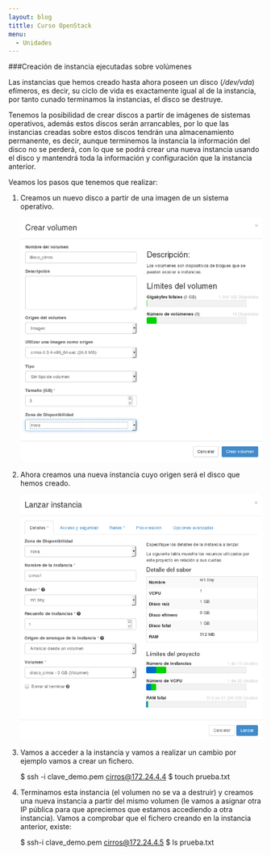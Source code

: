 ```yaml
---
layout: blog
tittle: Curso OpenStack
menu:
  - Unidades
---
```


###Creación de instancia ejecutadas sobre volúmenes

Las instancias que hemos creado hasta ahora poseen un disco (*/dev/vda*) efímeros, es decir, su ciclo de vida es exactamente igual al de la instancia, por tanto cunado terminamos la instancias, el disco se destruye.

Tenemos la posibilidad de crear discos a partir de imágenes de sistemas operativos, además estos discos serán arrancables, por lo que las instancias creadas sobre estos discos tendrán una almacenamiento permanente, es decir, aunque terminemos la instancia la información del disco no se perderá, con lo que se podrá crear una nueva instancia usando el disco y mantendrá toda la información y configuración que la instancia anterior.

Veamos los pasos que tenemos que realizar:

1. Creamos un nuevo disco a partir de una imagen de un sistema operativo.

	![volumen](img/instancias_volumen/01.png)

2. Ahora creamos una nueva instancia cuyo origen será el disco que hemos creado.

	![volumen](img/instancias_volumen/02.png)

3. Vamos a acceder a la instancia y vamos a realizar un cambio por ejemplo vamos a crear un fichero.

	$ ssh -i clave_demo.pem cirros@172.24.4.4
	$ touch prueba.txt

4. Terminamos esta instancia (el volumen no se va a destruir) y creamos una nueva instancia a partir del mismo volumen (le vamos a asignar otra IP pública para que apreciemos que estamos accediendo a otra instancia). Vamos a comprobar que el fichero creando en la instancia anterior, existe:

	$ ssh-i clave_demo.pem cirros@172.24.4.5
	$ ls
	prueba.txt

